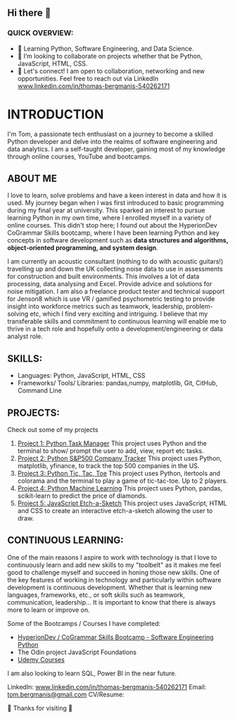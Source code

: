## Hi there 👋


### QUICK OVERVIEW: 
- 🌱 Learning Python, Software Engineering, and Data Science.
- 👯 I’m looking to collaborate on projects whether that be Python, JavaScript, HTML, CSS.
- 🔭 Let's connect! I am open to collaboration, networking and new opportunities. Feel free to reach out via LinkedIn www.linkedin.com/in/thomas-bergmanis-540262171

# INTRODUCTION
I'm Tom, a passionate tech enthusiast on a journey to become a skilled Python developer and delve into the realms of software engineering and data analytics. I am a self-taught developer, gaining most of my knowledge through online courses, YouTube and bootcamps. 

## ABOUT ME
I love to learn, solve problems and have a keen interest in data and how it is used. My journey began when I was first introduced to basic programming during my final year at university. This sparked an interest to pursue learning Python in my own time, where I enrolled myself in a variety of online courses. This didn't stop here; I found out about the HyperionDev CoGrammar Skills bootcamp, where I have been learning Python and key concepts in software development such as **data structures and algorithms, object-oriented programming, and system design**.

I am currently an acoustic consultant (nothing to do with acoustic guitars!) travelling up and down the UK collecting noise data to use in assessments for construction and built environments. This involves a lot of data processing, data analysing and Excel. Provide advice and solutions for noise mitigation. 
I am also a freelance product tester and technical support for Jenson8 which is use VR / gamified psychometric testing to provide insight into workforce metrics such as teamwork, leadership, problem-solving etc, which I find very exciting and intriguing. I believe that my transferable skills and commitment to continuous learning will enable me to thrive in a tech role and hopefully onto a development/engineering or data analyst role. 

## SKILLS:
- Languages: Python, JavaScript, HTML, CSS
- Frameworks/ Tools/ Libraries: pandas,numpy, matplotlib, Git, CitHub, Command Line 

## PROJECTS:

Check out some of my projects 

1. [Project 1: Python Task Manager](https://github.com/TomBergmanis/finalCapstone)
       This project uses Python and the terminal to show/ prompt the user to add, view, report etc tasks.   
2. [Project 2: Python S&P500 Company Tracker](https://github.com/TomBergmanis/sp_500_tracker)
       This project uses Python, matplotlib, yfinance, to track the top 500 companies in the US. 
3. [Project 3: Python Tic, Tac, Toe](https://github.com/TomBergmanis/python_tic_tac_toe)
       This project uses Python, itertools and colorama and the terminal to play a game of tic-tac-toe. Up to 2 players.
4. [Project 4: Python Machine Learning](https://github.com/TomBergmanis/python_diamonds)
       This project uses Python, pandas, scikit-learn to predict the price of diamonds.        
5. [Project 5: JavaScript Etch-a-Sketch](https://github.com/TomBergmanis/etch-a-sketch)
       This project uses JavaScript, HTML and CSS to create an interactive etch-a-sketch allowing the user to draw. 

## CONTINUOUS LEARNING:
One of the main reasons I aspire to work with technology is that I love to continuously learn and add new skills to my "toolbelt" as it makes me feel good to challenge myself and succeed in honing those new skills. 
One of the key features of working in technology and particularly within software development is continuous development. Whether that is learning new languages, frameworks, etc., or soft skills such as teamwork, communication, leadership... It is important to know that there is always more to learn or improve on.

Some of the Bootcamps / Courses I have completed: 
- [HyperionDev / CoGrammar Skills Bootcamp - Software Engineering Python](https://www.hyperiondev.com/portfolio/TB23110010900/) 
- The Odin project JavaScript Foundations
- [Udemy Courses](certificates)

I am also looking to learn SQL, Power BI in the near future. 

LinkedIn: www.linkedin.com/in/thomas-bergmanis-540262171
Email: tom.bergmanis@gmail.com
CV/Resume: 


👋 Thanks for visiting 👋


